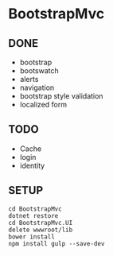 # BootstrapMvc

## DONE
* bootstrap
* bootswatch
* alerts
* navigation
* bootstrap style validation
* localized form

## TODO
* Cache
* login
* identity

## SETUP
```
cd BootstrapMvc
dotnet restore
cd BootstrapMvc.UI
delete wwwroot/lib
bower install
npm install gulp --save-dev
```

